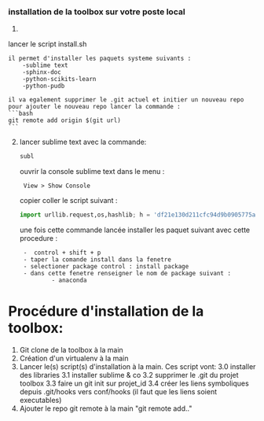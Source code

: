 ### installation de la toolbox sur votre poste local 

1. 
lancer le script install.sh 

    il permet d'installer les paquets systeme suivants :
        -sublime text
        -sphinx-doc 
        -python-scikits-learn
        -python-pudb
        
    il va egalement supprimer le .git actuel et initier un nouveau repo 
    pour ajouter le nouveau repo lancer la commande :
    ```bash
    git remote add origin $(git url)
    ```
    
2. lancer sublime text avec la commande: 
    ```bash
    subl
    ```
    
    ouvrir la console sublime text dans le menu : 
        
        View > Show Console
    
    copier coller le script suivant :
    
    ```python
    import urllib.request,os,hashlib; h = 'df21e130d211cfc94d9b0905775a7c0f' + '1e3d39e33b79698005270310898eea76'; pf = 'Package Control.sublime-package'; ipp = sublime.installed_packages_path(); urllib.request.install_opener( urllib.request.build_opener( urllib.request.ProxyHandler()) ); by = urllib.request.urlopen( 'http://packagecontrol.io/' + pf.replace(' ', '%20')).read(); dh = hashlib.sha256(by).hexdigest(); print('Error validating download (got %s instead of %s), please try manual install' % (dh, h)) if dh != h else open(os.path.join( ipp, pf), 'wb' ).write(by)
    ```
    
    une fois cette commande lancée installer les paquet suivant avec cette procedure :
    
        -  control + shift + p
        - taper la comande install dans la fenetre
        - selectioner package control : install package
        - dans cette fenetre renseigner le nom de package suivant :
                - anaconda


# Procédure d'installation de la toolbox:


1. Git clone de la toolbox à la main
2. Création d'un virtualenv à la main
3. Lancer le(s) script(s) d'installation à la main. Ces script vont:
    3.0 installer des libraries 
    3.1 installer sublime & co
    3.2 supprimer le .git du projet toolbox
    3.3 faire un git init sur projet_id
    3.4 créer les liens symboliques depuis .git/hooks vers conf/hooks (il faut que les liens soient executables)
4. Ajouter le repo git remote à la main "git remote add.."
